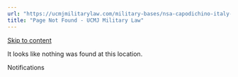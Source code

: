 ```yaml
---
url: "https://ucmjmilitarylaw.com/military-bases/nsa-capodichino-italy-military-defense-lawyer-ucmj-legal-guide/%7Blocation13"
title: "Page Not Found - UCMJ Military Law"
---
```


[Skip to content](https://ucmjmilitarylaw.com/military-bases/nsa-capodichino-italy-military-defense-lawyer-ucmj-legal-guide/%7Blocation13#content)

It looks like nothing was found at this location.

Notifications